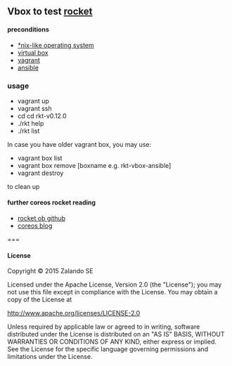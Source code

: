 Vbox to test [rocket](https://github.com/coreos/rocket)
-------------------

#### preconditions

- [*nix-like operating system](https://en.wikipedia.org/wiki/Unix-like)
- [virtual box](https://www.virtualbox.org/)
- [vagrant](https://www.vagrantup.com/)
- [ansible](http://www.ansible.com/home)

### usage

- vagrant up
- vagrant ssh
-  cd cd rkt-v0.12.0
-  ./rkt help
-  ./rkt list

In case you have older vagrant box, you may use:

- vagrant box list
- vagrant box remove [boxname e.g. rkt-vbox-ansible]
- vagrant destroy

to clean up


#### further coreos rocket reading

- [rocket ob github](https://github.com/coreos/rocket/blob/master/README.md)
- [coreos blog](https://coreos.com/blog/)

===
#### License


Copyright © 2015 Zalando SE

Licensed under the Apache License, Version 2.0 (the "License");
you may not use this file except in compliance with the License.
You may obtain a copy of the License at

http://www.apache.org/licenses/LICENSE-2.0

Unless required by applicable law or agreed to in writing, software
distributed under the License is distributed on an "AS IS" BASIS,
WITHOUT WARRANTIES OR CONDITIONS OF ANY KIND, either express or implied.
See the License for the specific language governing permissions and
limitations under the License.
